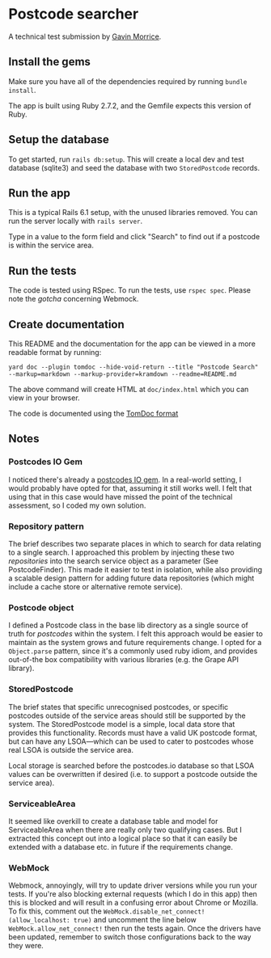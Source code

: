# Postcode searcher

A technical test submission by [Gavin Morrice](https://github.com/Bodacious).

## Install the gems

Make sure you have all of the dependencies required by running `bundle install`.

The app is built using Ruby 2.7.2, and the Gemfile expects this version of Ruby.

## Setup the database

To get started, run `rails db:setup`. This will create a local dev and test database (sqlite3) and seed the database with two `StoredPostcode` records.

## Run the app

This is a typical Rails 6.1 setup, with the unused libraries removed. You can run the server locally with `rails server`.

Type in a value to the form field and click "Search" to find out if a postcode is within the service area.

## Run the tests

The code is tested using RSpec. To run the tests, use `rspec spec`. Please note the _gotcha_ concerning Webmock.

## Create documentation

This README and the documentation for the app can be viewed in a more readable format by running:

```
yard doc --plugin tomdoc --hide-void-return --title "Postcode Search" --markup=markdown --markup-provider=kramdown --readme=README.md
```

The above command will create HTML at `doc/index.html` which you can view in your browser.

The code is documented using the [TomDoc format](https://tomdoc.org)

## Notes

### Postcodes IO Gem

I noticed there's already a [postcodes IO gem](https://github.com/jamesruston/postcodes_io). In a real-world setting, I would probably have opted for that, assuming it still works well. I felt that using that in this case would have missed the point of the technical assessment, so I coded my own solution.

### Repository pattern

The brief describes two separate places in which to search for data relating to a single search. I approached this problem by injecting these two _repositories_ into the search service object as a parameter (See PostcodeFinder). This made it easier to test in isolation, while also providing a scalable design pattern for adding future data repositories (which might include a cache store or alternative remote service).

### Postcode object

I defined a Postcode class in the base lib directory as a single source of truth for _postcodes_ within the system. I felt this approach would be easier to maintain as the system grows and future requirements change. I opted for a `Object.parse` pattern, since it's a commonly used ruby idiom, and provides out-of-the box compatibility with various libraries (e.g. the Grape API library).

### StoredPostcode

The brief states that specific unrecognised postcodes, or specific postcodes outside of the service areas should still be supported by the system. The StoredPostcode model is a simple, local data store that provides this functionality. Records must have a valid UK postcode format, but can have any LSOA—which can be used to cater to postcodes whose real LSOA is outside the service area.

Local storage is searched before the postcodes.io database so that LSOA values can be overwritten if desired (i.e. to support a postcode outside the service area).

### ServiceableArea

It seemed like overkill to create a database table and model for ServiceableArea when there are really only two qualifying cases. But I extracted this concept out into a logical place so that it can easily be extended with a database etc. in future if the requirements change.

### WebMock

Webmock, annoyingly, will try to update driver versions while you run your tests. If you're also blocking external requests (which I do in this app) then this is blocked and will result in a confusing error about Chrome or Mozilla. To fix this, comment out the `WebMock.disable_net_connect!(allow_localhost: true)` and uncomment the line below `WebMock.allow_net_connect!` then run the tests again. Once the drivers have been updated, remember to switch those configurations back to the way they were.
